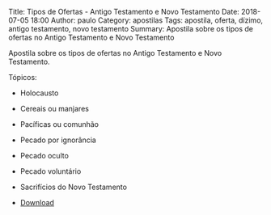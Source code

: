 Title: Tipos de Ofertas - Antigo Testamento e Novo Testamento
Date: 2018-07-05 18:00
Author: paulo
Category: apostilas
Tags: apostila, oferta, dízimo, antigo testamento, novo testamento
Summary: Apostila sobre os tipos de ofertas no Antigo Testamento e Novo Testamento

Apostila sobre os tipos de ofertas no Antigo Testamento e Novo Testamento.

Tópicos:

- Holocausto
- Cereais ou manjares
- Pacíficas ou comunhão
- Pecado por ignorância
- Pecado oculto
- Pecado voluntário
- Sacrifícios do Novo Testamento


- [Download](https://www.dropbox.com/s/aq09c24iprvn1v1/Tipos%20de%20Ofertas%20-%20Antigo%20Testamento%20e%20Novo%20Testamento.pdf?dl=1)